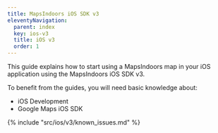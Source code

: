 ```yaml
---
title: MapsIndoors iOS SDK v3
eleventyNavigation:
  parent: index
  key: ios-v3
  title: iOS v3
  order: 1
---
```


This guide explains how to start using a MapsIndoors map in your iOS application using the MapsIndoors iOS SDK v3.

To benefit from the guides, you will need basic knowledge about:

* iOS Development
* Google Maps iOS SDK

<!-- Known Issues -->
{% include "src/ios/v3/known_issues.md" %}
